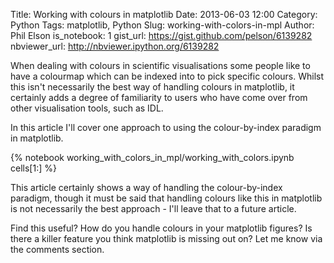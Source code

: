 Title: Working with colours in matplotlib
Date: 2013-06-03 12:00
Category: Python
Tags: matplotlib, Python
Slug: working-with-colors-in-mpl
Author: Phil Elson
is_notebook: 1
gist_url: https://gist.github.com/pelson/6139282
nbviewer_url: http://nbviewer.ipython.org/6139282

When dealing with colours in scientific visualisations some people like to have a colourmap
which can be indexed into to pick specific colours. Whilst this isn't necessarily the best
way of handling colours in matplotlib, it certainly adds a degree of familiarity to users
who have come over from other visualisation tools, such as IDL.

In this article I'll cover one approach to using the colour-by-index paradigm in matplotlib.

<!-- PELICAN_END_SUMMARY -->

{% notebook working_with_colors_in_mpl/working_with_colors.ipynb cells[1:] %}

This article certainly shows a way of handling the colour-by-index paradigm,
though it must be said that handling colours like this in matplotlib is not
necessarily the best approach - I'll leave that to a future article.

Find this useful? How do you handle colours in your matplotlib figures? Is there a
killer feature you think matplotlib is missing out on? Let me know via the comments
section.


